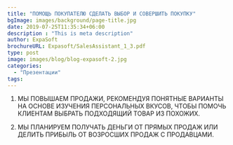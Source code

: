 ```yaml
---
title: "ПОМОЩЬ ПОКУПАТЕЛЮ СДЕЛАТЬ ВЫБОР И СОВЕРШИТЬ ПОКУПКУ"
bgImage: images/background/page-title.jpg
date: 2019-07-25T11:35:34+06:00
description : "This is meta description"
author: ExpaSoft
brochureURL: Expasoft/SalesAssistant_1_3.pdf
type: post
image: images/blog/blog-expasoft-2.jpg
categories: 
  - "Презентации"
tags:
---
```


1. МЫ ПОВЫШАЕМ ПРОДАЖИ, РЕКОМЕНДУЯ ПОНЯТНЫЕ ВАРИАНТЫ НА ОСНОВЕ ИЗУЧЕНИЯ ПЕРСОНАЛЬНЫХ ВКУСОВ, ЧТОБЫ ПОМОЧЬ КЛИЕНТАМ ВЫБРАТЬ ПОДХОДЯЩИЙ ТОВАР ИЗ ПОХОЖИХ.  
 
2. МЫ ПЛАНИРУЕМ ПОЛУЧАТЬ ДЕНЬГИ ОТ ПРЯМЫХ ПРОДАЖ ИЛИ ДЕЛИТЬ ПРИБЫЛЬ ОТ ВОЗРОСШИХ ПРОДАЖ С ПРОДАВЦАМИ.  